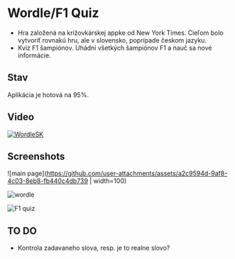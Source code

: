 # Wordle/F1 Quiz

- Hra založená na križovkárskej appke od New York Times. Cieľom bolo vytvoriť rovnakú hru, ale v slovensko, poprípade českom jazyku.
- Kvíz F1 šampiónov. Uhádni všetkých šampiónov F1 a nauč sa nové informácie.

## Stav

Aplikácia je hotová na 95%. 

## Video

[![WordleSK](https://img.youtube.com/vi/OeNh4KIELAE/0.jpg)](https://www.youtube.com/watch?v=OeNh4KIELAE&ab_channel=Bujak)

## Screenshots
![main page](https://github.com/user-attachments/assets/a2c9594d-9af8-4c03-8eb8-fb440c4db739 | width=100)

![wordle](https://github.com/user-attachments/assets/76bdc816-3c66-4c27-b367-8d9ce0b24338)

![F1 quiz](https://github.com/user-attachments/assets/99cac759-92ab-402e-ac9b-bc3cf555150e)

## TO DO
- Kontrola zadavaneho slova, resp. je to realne slovo?
